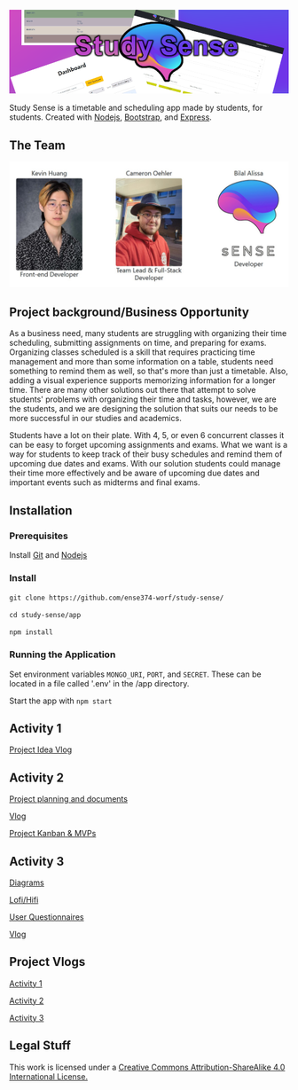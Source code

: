 ![banner](/images/banner.png)

Study Sense is a timetable and scheduling app made by students, for students. Created with [Nodejs](https://nodejs.org), [Bootstrap](https://getbootstrap.com/), and [Express](https://expressjs.com/).

## The Team
![the team](/images/team.jpg)

## Project background/Business Opportunity
As a business need, many students are struggling with organizing their time scheduling, submitting assignments on time, and preparing for exams. Organizing classes scheduled is a skill that requires practicing time management and more than some information on a table, students need something to remind them as well, so that's more than just a timetable. Also, adding a visual experience supports memorizing information for a longer time. There are many other solutions out there that attempt to solve students' problems with organizing their time and tasks, however, we are the students, and we are designing the solution that suits our needs to be more successful in our studies and academics.

Students have a lot on their plate. With 4, 5, or even 6 concurrent classes it can be easy to forget upcoming assignments and exams. What we want is a way for students to keep track of their busy schedules and remind them of upcoming due dates and exams. With our solution students could manage their time more effectively and be aware of upcoming due dates and important events such as midterms and final exams.

## Installation

### Prerequisites
Install [Git](https://git-scm.com/) and [Nodejs](https://nodejs.org)

### Install
`git clone https://github.com/ense374-worf/study-sense/`

`cd study-sense/app`

`npm install`

### Running the Application
Set environment variables `MONGO_URI`, `PORT`, and `SECRET`. These can be located in a file called '.env' in the /app directory.

Start the app with 
`npm start`

## Activity 1 
[Project Idea Vlog](https://youtu.be/6wL67tMxihg)

## Activity 2 
[Project planning and documents](/documentation/project_docs)

[Vlog](https://youtu.be/MiZjyk-VgVE)

[Project Kanban & MVPs](https://github.com/orgs/ense374-worf/projects/2)

## Activity 3
[Diagrams](/documentation/diagrams)

[Lofi/Hifi](/documentation/prototypes)

[User Questionnaires](/documentation/questionnaire.pdf)

[Vlog](https://youtu.be/KpzzaaRRZJQ)

## Project Vlogs
[Activity 1](https://youtu.be/6wL67tMxihg)

[Activity 2](https://youtu.be/MiZjyk-VgVE)

[Activity 3](https://youtu.be/KpzzaaRRZJQ)

## Legal Stuff
This work is licensed under a [Creative Commons Attribution-ShareAlike 4.0 International License.](https://creativecommons.org/licenses/by-sa/4.0/)
